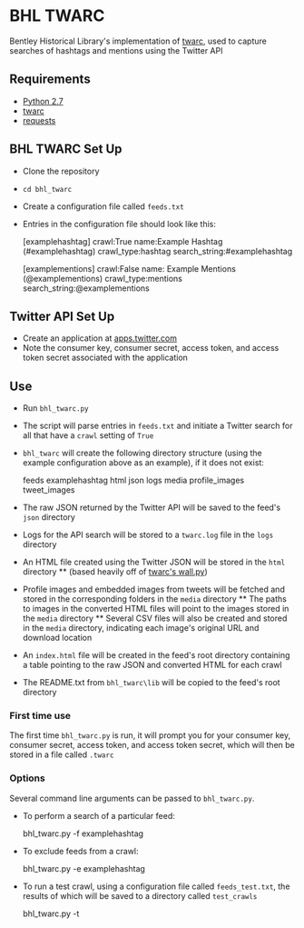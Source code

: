 # BHL TWARC
Bentley Historical Library's implementation of [twarc](https://github.com/edsu/twarc), used to capture searches of hashtags and mentions using the Twitter API

## Requirements
* [Python 2.7](https://www.python.org/)
* [twarc](https://github.com/edsu/twarc)
* [requests](http://docs.python-requests.org/en/master/)

## BHL TWARC Set Up
* Clone the repository
* `cd bhl_twarc`
* Create a configuration file called `feeds.txt`
* Entries in the configuration file should look like this:
	
    [examplehashtag]
    crawl:True
    name:Example Hashtag (#examplehashtag)
    crawl_type:hashtag
    search_string:#examplehashtag

    [examplementions]
    crawl:False
    name: Example Mentions (@examplementions)
    crawl_type:mentions
    search_string:@examplementions

## Twitter API Set Up
* Create an application at [apps.twitter.com](http://apps.twitter.com)
* Note the consumer key, consumer secret, access token, and access token secret associated with the application

## Use
* Run `bhl_twarc.py`
* The script will parse entries in `feeds.txt` and initiate a Twitter search for all that have a `crawl` setting of `True`
* `bhl_twarc` will create the following directory structure (using the example configuration above as an example), if it does not exist:
	
    feeds
      examplehashtag
        html
        json
        logs
        media
          profile_images
          tweet_images

* The raw JSON returned by the Twitter API will be saved to the feed's `json` directory
* Logs for the API search will be stored to a `twarc.log` file in the `logs` directory
* An HTML file created using the Twitter JSON will be stored in the `html` directory 
** (based heavily off of [twarc's wall.py](https://github.com/edsu/twarc/blob/master/utils/wall.py))
* Profile images and embedded images from tweets will be fetched and stored in the corresponding folders in the `media` directory
** The paths to images in the converted HTML files will point to the images stored in the `media` directory
** Several CSV files will also be created and stored in the `media` directory, indicating each image's original URL and download location
* An `index.html` file will be created in the feed's root directory containing a table pointing to the raw JSON and converted HTML for each crawl
* The README.txt from `bhl_twarc\lib` will be copied to the feed's root directory


### First time use
The first time `bhl_twarc.py` is run, it will prompt you for your consumer key, consumer secret, access token, and access token secret, which will then be stored in a file called `.twarc`

### Options
Several command line arguments can be passed to `bhl_twarc.py`. 
* To perform a search of a particular feed:

    bhl_twarc.py -f examplehashtag

* To exclude feeds from a crawl:

    bhl_twarc.py -e examplehashtag

* To run a test crawl, using a configuration file called `feeds_test.txt`, the results of which will be saved to a directory called `test_crawls`

    bhl_twarc.py -t

